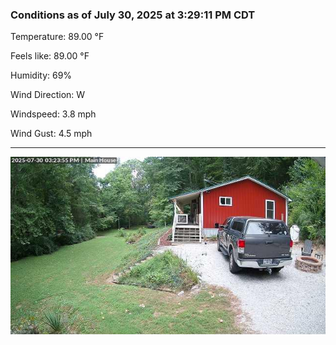 ### Conditions as of July 30, 2025 at 3:29:11 PM CDT 

Temperature: 89.00 &deg;F

Feels like: 89.00 &deg;F

Humidity: 69%

Wind Direction: W

Windspeed: 3.8 mph

Wind Gust: 4.5 mph

---

<img src="./images/latest.jpeg"/>


